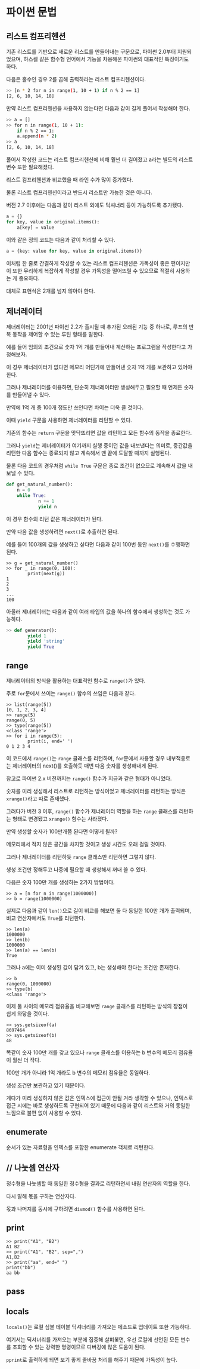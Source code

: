 # 파이썬 문법

## 리스트 컴프리헨션

기존 리스트를 기반으로 새로운 리스트를 만들어내는 구문으로, 파이썬 2.0부터 지원되었으며, 하스켈 같은 함수형 언어에서 기능을 차용해온 파이썬의 대표적인 특징이기도 하다.

다음은 홀수인 경우 2를 곱해 출력하라는 리스트 컴프리헨션이다.

```bash
>> [n * 2 for n in range(1, 10 + 1) if n % 2 == 1]
[2, 6, 10, 14, 18]
```

만약 리스트 컴프리헨션을 사용하지 않는다면 다음과 같이 길게 풀어서 작성해야 한다.

```bash
>> a = []
>> for n in range(1, 10 + 1):
	if n % 2 == 1:
	a.append(n * 2)
>> a
[2, 6, 10, 14, 18]
```

풀어서 작성한 코드는 리스트 컴프리헨션에 비해 훨씬 더 길어졌고 a라는 별도의 리스트 변수 또한 필요해졌다.

리스트 컴프리헨션과 비교했을 때 라인 수가 많이 증가했다.

물론 리스트 컴프리헨션이라고 반드시 리스트만 가능한 것은 아니다.

버전 2.7 이후에는 다음과 같이 리스트 외에도 딕셔너리 등이 가능하도록 추가됐다.

```python
a = {}
for key, value in original.items():
    a[key] = value
```

이와 같은 정의 코드는 다음과 같이 처리할 수 있다.

```python
a = {key: value for key, value in original.items()}
```

이처럼 한 줄로 간결하게 작성할 수 있는 리스트 컴프리헨션은 가독성이 좋은 편이지만 이 또한 무리하게 복잡하게 작성할 경우 가독성을 떨어뜨릴 수 있으므로 적절히 사용하는 게 중요하다.

대체로 표현식은 2개를 넘지 않아야 한다.

## 제너레이터

제너레이터는 2001년 파이썬 2.2가 출시될 때 추가된 오래된 기능 중 하나로, 루프의 반복 동작을 제어할 수 있는 루틴 형태를 말한다.

예를 들어 임의의 조건으로 숫자 1억 개를 만들어내 계산하는 프로그램을 작성한다고 가정해보자.

이 경우 제너레이터가 없다면 메모리 어딘가에 만들어낸 숫자 1억 개를 보관하고 있어야 한다.

그러나 제너레이터를 이용하면, 단순히 제너레이터만 생성해두고 필요할 때 언제든 숫자를 만들어낼 수 있다.

만약에 1억 개 중 100개 정도만 쓰인다면 차이는 더욱 클 것이다.

이때 `yield` 구문을 사용하면 제너레이터를 리턴할 수 있다.

기존의 함수는 `return` 구문을 맞닥뜨리면 값을 리턴하고 모든 함수의 동작을 종료한다.

그러나 `yield`는 제너레이터가 여기까지 실행 중이던 값을 내보낸다는 의미로, 중간값을 리턴한 다음 함수는 종료되지 않고 계속해서 맨 끝에 도달할 때까지 실행된다.

물론 다음 코드의 경우처럼 `while True` 구문은 종료 조건이 없으므로 계속해서 값을 내보낼 수 있다.

```python
def get_natural_number():
    n = 0
    while True:
            n += 1
            yield n
```

이 경우 함수의 리턴 값은 제너레이터가 된다.

만약 다음 값을 생성하려면 `next()`로 추출하면 된다.

예를 들어 100개의 값을 생성하고 싶다면 다음과 같이 100번 동안 `next()`를 수행하면 된다.

```shell
>> g = get_natural_number()
>> for _ in range(0, 100):
        print(next(g))
1
2
3
...
100
```

아울러 제너레이터는 다음과 같이 여러 타입의 값을 하나의 함수에서 생성하는 것도 가능하다.

```python
>> def generator():
        yield 1
        yield 'string'
        yield True
```

## range

제너레이터의 방식을 활용하는 대표적인 함수로 `range()`가 있다.

주로 `for`문에서 쓰이는 `range()` 함수의 쓰임은 다음과 같다.

```shell
>> list(range(5))
[0, 1, 2, 3, 4]
>> range(5)
range(0, 5)
>> type(range(5))
<class 'range'>
>> for i in range(5):
        print(i, end=' ')
0 1 2 3 4
```

이 코드에서 `range()`는 `range` 클래스를 리턴하며, `for`문에서 사용할 경우 내부적응로는 제너레이터의 next()를 호출하듯 매번 다음 숫자를 생성해내게 된다.

참고로 파이썬 2.x 버전까지는 `range()` 함수가 지금과 같은 형태가 아니었다.

숫자를 미리 생성해서 리스트로 리턴하는 방식이었고 제너레이터를 리턴하는 방식은 `xrange()`라고 따로 존재했다.

그러다가 버전 3 이후, `range()` 함수가 제너레이터 역할을 하는 `range` 클래스를 리턴하는 형태로 변경됐고 `xrange()` 함수는 사라졌다.

만약 생성할 숫자가 100만개쯤 된다면 어떻게 될까?

메모리에서 적지 않은 공간을 차지할 것이고 생성 시간도 오래 걸릴 것이다.

그러나 제너레이터를 리턴하듯 `range` 클래스만 리턴하면 그렇지 않다.

생성 조건만 정해두고 나중에 필요할 때 생성해서 꺼내 쓸 수 있다.

다음은 숫자 100만 개를 생성하는 2가지 방법이다.

```shell
>> a = [n for n in range(1000000)]
>> b = range(1000000)
```

실제로 다음과 같이 `len()`으로 길이 비교를 해보면 둘 다 동일한 100만 개가 출력되며, 비교 연산자에서도 `True`를 리턴한다.

```shell
>> len(a)
1000000
>> len(b)
1000000
>> len(a) == len(b)
True
```

그러나 a에는 이미 생성된 값이 담겨 있고, b는 생성해야 한다는 조건만 존재한다.

```shell
>> b
range(0, 1000000)
>> type(b)
<class 'range'>
```

이제 둘 사이의 메모리 점유율을 비교해보면 `range` 클래스를 리턴하는 방식의 장점이 쉽게 와닿을 것이다.

```shell
>> sys.getsizeof(a)
8697464
>> sys.getsizeof(b)
48
```

똑같이 숫자 100만 개를 갖고 있으나 `range` 클래스를 이용하는 b 변수의 메모리 점유율이 훨씬 더 작다.

100만 개가 아니라 1억 개라도 b 변수의 메모리 점유율은 동일하다.

생성 조건만 보관하고 있기 때문이다.

게다가 미리 생성하지 않은 값은 인덱스에 접근이 안될 거라 생각할 수 있으나, 인덱스로 접근 시에는 바로 생성하도록 구현되어 있기 때문에 다음과 같이 리스트와 거의 동일한 느낌으로 불편 없이 사용할 수 있다.

## enumerate

순서가 있는 자료형을 인덱스를 포함한 enumerate 객체로 리턴한다.

## // 나눗셈 연산자

정수형을 나눗셈할 때 동일한 정수형을 결과로 리턴하면서 내림 연산자의 역할을 한다.

다시 말해 몫을 구하는 연산자다.

몫과 나머지를 동시에 구하려면 `divmod()` 함수를 사용하면 된다.

## print

```shell
>> print("A1", "B2")
A1 B2
>> print("A1", "B2", sep=",")
A1,B2
>> print("aa", end=" ")
print("bb")
aa bb
```

## pass

## locals

`locals()`는 로컬 심볼 테이블 딕셔너리를 가져오는 메소드로 업데이트 또한 가능하다.

여기서는 딕셔너리를 가져오는 부분에 집중해 살펴봊면, 우선 로컬에 선언된 모든 변수를 조회할 수 있는 강력한 명령이므로 디버깅에 많은 도움이 된다.

`pprint`로 출력하게 되면 보기 좋게 줄바꿈 처리를 해주기 때문에 가독성이 높다.
